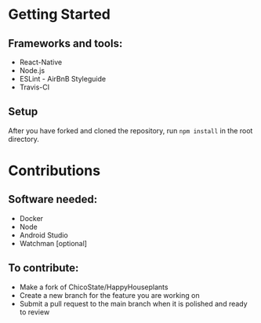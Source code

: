# Getting Started
## Frameworks and tools:
- React-Native
- Node.js
- ESLint - AirBnB Styleguide
- Travis-CI

## Setup
After you have forked and cloned the repository, run `npm install` in the root directory.

# Contributions
## Software needed:
- Docker
- Node 
- Android Studio
- Watchman [optional]

## To contribute:
- Make a fork of ChicoState/HappyHouseplants
- Create a new branch for the feature you are working on
- Submit a pull request to the main branch when it is polished and ready to review
